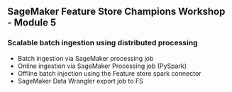 ## SageMaker Feature Store Champions Workshop - Module 5

### Scalable batch ingestion using distributed processing

* Batch ingestion via SageMaker processing job
* Online ingestion via SageMaker Processing job (PySpark)
* Offline batch injection using the Feature store spark connector
* SageMaker Data Wrangler export job to FS
